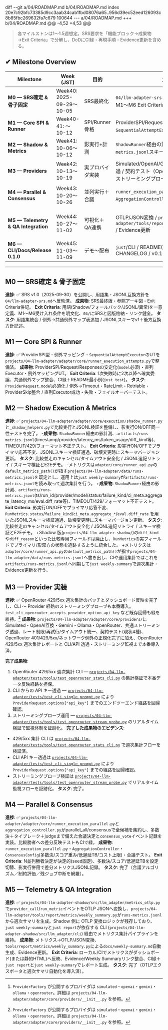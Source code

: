 diff --git a/04/ROADMAP.md b/04/ROADMAP.md
index 20e7c92bfc73385d9cc3aab34cab1fbd08076a65..956d39ec52eed126093c8b85fbc269632fa7c679 100644
--- a/04/ROADMAP.md
+++ b/04/ROADMAP.md
@@ -4,52 +4,53 @@
 > 各マイルストンは1〜1.5週想定。SRS要求を「機能ブロック→成果物→Exit Criteria」で分解し、DoDにCI緑・再現手順・Evidence更新を含める。
 
 ## ✔ Milestone Overview
 | Milestone | Week (JST) | 目的 | 主な成果物 | 進捗 |
 | --- | --- | --- | --- | --- |
 | **M0 — SRS確定 & 骨子固定** | Week40: 2025-09-29〜10-05 | SRS最終化 | `04/llm-adapter-srs.md`最終版 / 参照アーキ図 / M1〜M6 Exit Criteria | ✅ 完了（2025-10-04 SRS v1.0確定・用語集統合完了） |
 | **M1 — Core SPI & Runner** | Week40-41: 〜10-12 | SPI/Runner骨格 | ProviderSPI/Request/Response安定化 / `SequentialAttemptExecutor` / 最小UT | ✅ 完了（`projects/04-llm-adapter/adapter/core/runner_execution_attempts.py`でSPI型と直列Executorテストを確定） |
 | **M2 — Shadow & Metrics** | Week41: 10-06〜10-12 | 影実行+計測 | `ShadowRunner`経由の影計測 / `artifacts/runs-metrics.jsonl`スキーマ / 異常系テスト | ✅ 完了（比較実行APIとJSONLスキーマv1を`projects/04-llm-adapter`へ反映） |
 | **M3 — Providers** | Week42: 10-13〜10-19 | 実プロバイダ実装 | Simulated/OpenAI/Gemini登録 / ストリーミング透過 / 契約テスト（OpenRouter 429/5xx 週次集計とストリーミングプローブ運用を完了） | ✅ 完了（OpenRouter 429/5xx 週次集計パイプラインとストリーミングプローブを導入し、Evidence を docs/spec/v0.2/TASKS.md に統合済[^provider-registry]） |
 | **M4 — Parallel & Consensus** | Week43: 10-20〜10-26 | 並列実行＋合議 | `runner_execution_parallel.py` / `AggregationController` / 合議テスト | ✅ 完了（`runner_execution_parallel.py`と`aggregation_controller.py`で多数決・タイブレーク・差分記録を実装しイベント検証も通過） |
 | **M5 — Telemetry & QA Integration** | Week44: 10-27〜11-02 | 可視化＋QA連携 | OTLP/JSON変換 / `projects/04-llm-adapter/tools/report/metrics/weekly_summary.py` / Evidence更新 | ✅ 完了（OTLP JSONエクスポータを`projects/04-llm-adapter-shadow/src/llm_adapter/metrics_otlp.py`に集約し、週次サマリ生成ツールを`projects/04-llm-adapter`の`just report`へ統合） |
 | **M6 — CLI/Docs/Release 0.1.0** | Week45: 11-03〜11-09 | デモ〜配布 | `just`/CLI / README(JP/EN) / `pyproject.toml` / CHANGELOG / v0.1.0 | ✅ 完了（`docs/releases/v0.1.0.md` を整備し、OpenRouter 運用ガイドとタグ発行手順を最新化済） |
 
 ---
 
 ## M0 — SRS確定 & 骨子固定
 **進捗**: ✅ SRS v1.0（2025-09-30）を公開し、用語集・JSONL互換方針を`04/llm-adapter-srs.md`へ反映済。
 **成果物**: SRS最終版・参照アーキ図・Exit Criteria併記。 **Exit Criteria**: 用語(Shadow/フォールバック/JSONL/異常)を一意定義、M1〜M6受け入れ条件を明文化、`04/`にSRSと図版格納・リンク健全。 **タスク**: 用語集統合 / 例外→共通例外マップ表追加 / JSONLスキーマv1＋後方互換方針記述。
 
 ## M1 — Core SPI & Runner
 **進捗**: ✅ ProviderSPI型・例外マッピング・`SequentialAttemptExecutor`のUTを`projects/04-llm-adapter/adapter/core/runner_execution_attempts.py`で整備済。
 **成果物**: ProviderSPI/Request/Responseの安定化(`model`必須)・直列Executor・例外マッピングUT。 **Exit Criteria**: 1次失敗時に2次以降へ確実委譲、共通例外マップ整合、CI緑＋README最小例(`just test`)。 **タスク**: `ProviderRequest.model`必須化 / 例外→Timeout・RateLimit・Retriable・ProviderSkip整合 / 直列Executor成功・失敗・フェイルオーバーテスト。
 
 ## M2 — Shadow Execution & Metrics
 **進捗**: ✅ `projects/04-llm-adapter/adapter/core/execution/shadow_runner.py`と`_shadow_helpers.py`で比較実行とJSONL検証を整備し、影実行ON/OFF同一性テストを完了。
-**成果物**: `ShadowRunner`経由の影計測、`artifacts/runs-metrics.jsonl`(timestamp/provider/latency_ms/token_usage/diff_kind等)、TIMEOUT/429/フォーマット不正テスト。 **Exit Criteria**: 影実行ON/OFFでプライマリ応答不変、JSONLスキーマ検証通過、破壊変更時にスキーマバージョン更新。 **タスク**: 比較並走のキャンセル/タイムアウト安全化 / JSONL追記リトライ / スキーマ検証とE2Eデモ。
-メトリクスは`adapter/core/runner_api.py`の`default_metrics_path()`が指す`projects/04-llm-adapter/data/runs-metrics.jsonl`を既定とし、運用上は`just weekly-summary`が`artifacts/runs-metrics.jsonl`を読み取って週次集計を行う。
+**成果物**: `ShadowRunner`経由の影計測、`artifacts/runs-metrics.jsonl`(ts/run_id/provider/model/status/failure_kind/ci_meta.aggregate_latency_ms/eval.diff_rate等)、TIMEOUT/429/フォーマット不正テスト。 **Exit Criteria**: 影実行ON/OFFでプライマリ応答不変、`RunMetrics.status`/`failure_kind`/`ci_meta.aggregate_*`/`eval.diff_rate` を用いたJSONLスキーマ検証通過、破壊変更時にスキーマバージョン更新。 **タスク**: 比較並走のキャンセル/タイムアウト安全化 / JSONL追記リトライ / スキーマ検証とE2Eデモ。
+Shadow 版(`projects/04-llm-adapter-shadow/`)の`diff_kind`や`diff_reason`といった比較専用フィールドは廃止し、`RunMetrics`の実フィールドでプライマリ/影双方の状態を追跡するように統合した。
+メトリクスは`adapter/core/runner_api.py`の`default_metrics_path()`が指す`projects/04-llm-adapter/data/runs-metrics.jsonl`へ書き出し、CIや運用集計ではこれを`artifacts/runs-metrics.jsonl`へ同期して`just weekly-summary`で週次集計・Evidence更新を行う。
 
 ## M3 — Provider 実装
 **進捗**: ✅ OpenRouter 429/5xx 週次集計のバッチとダッシュボード反映を完了し、CLI 〜 Provider 経路のストリーミングプローブも本番導入。`test_cli_openrouter_accepts_provider_option_api_key` など既存回帰も緑を維持。[^provider-registry]
 **成果物**: `projects/04-llm-adapter/adapter/core/providers/`にSimulated・OpenAI互換・Gemini・Ollama・OpenRouter、共通ストリーミング透過、レート制限/再試行/タイムアウト統一、契約テスト(現状4種)、OpenRouter 401/429/5xx/ネットワーク例外の正規化完了に加え、OpenRouter 429/5xx 週次集計レポートと CLI/API 透過・ストリーミング監視まで本番導入済。
 
 **完了成果物**:
 
 1. OpenRouter 429/5xx 週次集計 CLI — [`projects/04-llm-adapter/tests/tools/test_openrouter_stats_cli.py`](../projects/04-llm-adapter/tests/tools/test_openrouter_stats_cli.py) の集計検証で本番データ反映経路を担保。
 2. CLI からの API キー透過 — [`projects/04-llm-adapter/tests/test_cli_single_prompt.py`](../projects/04-llm-adapter/tests/test_cli_single_prompt.py) により `ProviderRequest.options["api_key"]` までのエンドツーエンド経路を回帰確認。
 3. ストリーミングプローブ運用 — [`projects/04-llm-adapter/tests/tools/test_openrouter_stream_probe.py`](../projects/04-llm-adapter/tests/tools/test_openrouter_stream_probe.py) のリアルタイム検証で監視体制を証跡化。
 **完了した成果物のエビデンス**:
 - 429/5xx 集計 CLI は [`projects/04-llm-adapter/tests/tools/test_openrouter_stats_cli.py`](../projects/04-llm-adapter/tests/tools/test_openrouter_stats_cli.py) で週次集計フローを検証済。
 - CLI API キー透過は [`projects/04-llm-adapter/tests/test_cli_single_prompt.py`](../projects/04-llm-adapter/tests/test_cli_single_prompt.py) により `ProviderRequest.options["api_key"]` までの経路を回帰確認。
 - ストリーミングプローブ検証は [`projects/04-llm-adapter/tests/tools/test_openrouter_stream_probe.py`](../projects/04-llm-adapter/tests/tools/test_openrouter_stream_probe.py) でリアルタイム監視フローを証跡化。
 **タスク**: 完了。
 
 [^provider-registry]: `ProviderFactory` が公開するプロバイダは `simulated`・`openai`・`gemini`・`ollama`・`openrouter`。詳細は `projects/04-llm-adapter/adapter/core/providers/__init__.py` を参照。
 
 ## M4 — Parallel & Consensus
 **進捗**: ✅ `projects/04-llm-adapter/adapter/core/runner_execution_parallel.py`と`aggregation_controller.py`がparallel_all/consensusで全候補を集約し、多数決＋タイブレーク＋judgeまで備えた合議決定と`consensus_vote`イベント記録を実装。比較勝者への差分反映テストもCIで緑。
 **成果物**: `runner_execution_parallel.py`・`AggregationController`・`ConsensusConfig`(多数決/スコア重み/低遅延TB/コスト上限)・合議テスト。 **Exit Criteria**: N並列勝者決定が決定的(seed固定)、多数決/スコア/低遅延TBを設定切替、影実行併用で差分メトリクスJSONL記録。 **タスク**: 完了（合議アルゴリズム／制約評価／残ジョブ中断を網羅）。
 
 ## M5 — Telemetry & QA Integration
 **進捗**: ✅ `projects/04-llm-adapter-shadow/src/llm_adapter/metrics_otlp.py`で`provider_call`/`run_metric`イベントをOTLP JSONへ変換し、`projects/04-llm-adapter/tools/report/metrics/weekly_summary.py`が`runs-metrics.jsonl`から週次サマリを生成。Shadow 側に OTLP 変換ロジックが残存しており、`just weekly-summary`と`just report`が依存する CLI (`projects/04-llm-adapter-shadow/src/llm_adapter/cli`) 経由でメトリクス集計パイプラインを維持。
 **成果物**: メトリクス→OTLP/JSON変換、`tools/report/metrics/weekly_summary.py`による`docs/weekly-summary.md`自動生成、Evidence更新。 **Exit Criteria**: ローカル/CIでメトリクスがダッシュボード(または静的HTML)へ反映、Evidence/Weekly Summaryリンク整合、CI緑＋`just report`と`just weekly-summary`でレポート生成。 **タスク**: 完了（OTLPエクスポータと週次サマリ自動化を導入済）。
